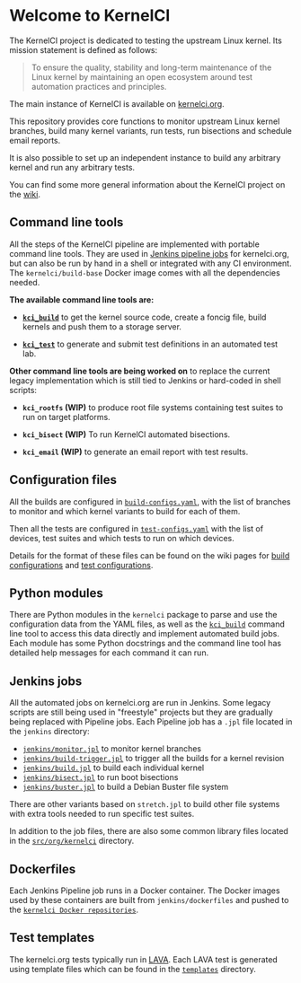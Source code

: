 # Welcome to KernelCI

The KernelCI project is dedicated to testing the upstream Linux kernel.  Its
mission statement is defined as follows:

> To ensure the quality, stability and long-term maintenance of the Linux
> kernel by maintaining an open ecosystem around test automation practices and
> principles.

The main instance of KernelCI is available on
[kernelci.org](https://kernelci.org).

This repository provides core functions to monitor upstream Linux kernel
branches, build many kernel variants, run tests, run bisections and schedule
email reports.

It is also possible to set up an independent instance to build any arbitrary
kernel and run any arbitrary tests.

You can find some more general information about the KernelCI project on the
[wiki](https://github.com/kernelci/kernelci-doc/wiki/KernelCI).


## Command line tools

All the steps of the KernelCI pipeline are implemented with portable command
line tools.  They are used in [Jenkins pipeline
jobs](https://github.com/kernelci/kernelci-core/tree/master/jenkins) for
kernelci.org, but can also be run by hand in a shell or integrated with any CI
environment.  The `kernelci/build-base` Docker image comes with all the
dependencies needed.

**The available command line tools are:**

* **[`kci_build`](doc/kci_build.md)** to get the kernel source code, create a
  foncig file, build kernels and push them to a storage server.

* **[`kci_test`](doc/kci_test.md)** to generate and submit test definitions in
  an automated test lab.

**Other command line tools are being worked on** to replace the current legacy
implementation which is still tied to Jenkins or hard-coded in shell scripts:

* **`kci_rootfs` (WIP)** to produce root file systems containing test suites to
  run on target platforms.

* **`kci_bisect` (WIP)** To run KernelCI automated bisections.

* **`kci_email` (WIP)** to generate an email report with test results.


## Configuration files

All the builds are configured in
[`build-configs.yaml`](https://github.com/kernelci/kernelci-core/blob/master/build-configs.yaml),
with the list of branches to monitor and which kernel variants to build for
each of them.

Then all the tests are configured in
[`test-configs.yaml`](https://github.com/kernelci/kernelci-core/blob/master/test-configs.yaml)
with the list of devices, test suites and which tests to run on which devices.

Details for the format of these files can be found on the wiki pages for [build
configurations](https://github.com/kernelci/kernelci-doc/wiki/Build-configurations)
and [test
configurations](https://github.com/kernelci/kernelci-doc/wiki/Test-configurations).


## Python modules

There are Python modules in the `kernelci` package to parse and use the
configuration data from the YAML files, as well as the
[`kci_build`](https://github.com/kernelci/kernelci-core/blob/master/kci_build)
command line tool to access this data directly and implement automated build
jobs.  Each module has some Python docstrings and the command line tool has
detailed help messages for each command it can run.


## Jenkins jobs

All the automated jobs on kernelci.org are run in Jenkins.  Some legacy scripts
are still being used in "freestyle" projects but they are gradually being
replaced with Pipeline jobs.  Each Pipeline job has a `.jpl` file located in
the `jenkins` directory:

* [`jenkins/monitor.jpl`](https://github.com/kernelci/kernelci-core/tree/master/jenkins/monitor.jpl) to monitor kernel branches
* [`jenkins/build-trigger.jpl`](https://github.com/kernelci/kernelci-core/tree/master/jenkins/build-trigger.jpl) to trigger all the builds for a kernel revision
* [`jenkins/build.jpl`](https://github.com/kernelci/kernelci-core/tree/master/jenkins/build.jpl) to build each individual kernel
* [`jenkins/bisect.jpl`](https://github.com/kernelci/kernelci-core/tree/master/jenkins/bisect.jpl) to run boot bisections
* [`jenkins/buster.jpl`](https://github.com/kernelci/kernelci-core/tree/master/jenkins/buster.jpl) to build a Debian Buster file system

There are other variants based on `stretch.jpl` to build other file systems
with extra tools needed to run specific test suites.

In addition to the job files, there are also some common library files located
in the
[`src/org/kernelci`](https://github.com/kernelci/kernelci-core/tree/master/src/org/kernelci)
directory.


## Dockerfiles

Each Jenkins Pipeline job runs in a Docker container.  The Docker images used
by these containers are built from `jenkins/dockerfiles` and pushed to the
[`kernelci Docker repositories`](https://cloud.docker.com/u/kernelci/repository/list).


## Test templates

The kernelci.org tests typically run in [LAVA](https://lavasoftware.org/).
Each LAVA test is generated using template files which can be found in the
[`templates`](https://github.com/kernelci/kernelci-core/tree/master/templates)
directory.
